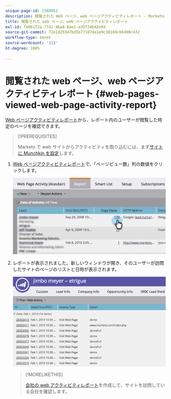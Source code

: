 ```yaml
---
unique-page-id: 2360052
description: 閲覧された Web ページ、web ページアクティビティレポート - Marketo ドキュメント - 製品ドキュメント
title: 閲覧された web ページ、web ページアクティビティレポート
exl-id: fb061f2a-7741-4ba8-8ae1-a35f24642e93
source-git-commit: 72e1d29347bd5b77107da1e9c30169cb6490c432
workflow-type: tm+mt
source-wordcount: '113'
ht-degree: 100%

---
```


# 閲覧された web ページ、web ページアクティビティレポート {#web-pages-viewed-web-page-activity-report}

[Web ページアクティビティレポート](/help/marketo/product-docs/reporting/basic-reporting/report-types/web-page-activity-report.md)から、レポート内のユーザーが閲覧した特定のページを確認できます。

>[!PREREQUISITES]
>
>Marketo で web サイトからアクティビティを取り込むには、まず[サイトに Munchkin を設定](/help/marketo/product-docs/administration/additional-integrations/add-munchkin-tracking-code-to-your-website.md)します。

1. [Web ページアクティビティレポート](/help/marketo/product-docs/reporting/basic-reporting/report-types/web-page-activity-report.md)で、「ページビュー数」列の数値をクリックします。

   ![](assets/image2014-9-16-14-3a54-3a8.png)

1. レポートが表示されました。新しいウィンドウが開き、そのユーザーが訪問したサイトのページのリストと日時が表示されます。

   ![](assets/image2014-9-16-14-3a54-3a12.png)

   >[!MORELIKETHIS]
   >
   >[会社の web アクティビティレポート](/help/marketo/product-docs/reporting/basic-reporting/report-types/company-web-activity-report.md)を作成して、サイトを訪問している会社を確認します。
